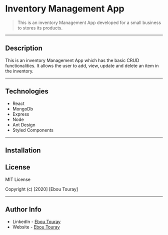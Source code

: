 # Inventory Management App


> This is an inventory Management App developed for a small business to stores its products.

---

## Description

This is an inventory Management App which has the basic CRUD functionalities. It allows the user to add, view, update and delete an item in the inventory.

---

## Technologies

- React
- MongoDb
- Express
- Node
- Ant Design
- Styled Components


---

## Installation

## License

MIT License

Copyright (c) [2020] [Ebou Touray]


---

## Author Info

- LinkedIn - [Ebou Touray](https://www.linkedin.com/in/ebou-touray-01508116/)
- Website - [Ebou Touray](https://ebou-touray.netlify.app/)
